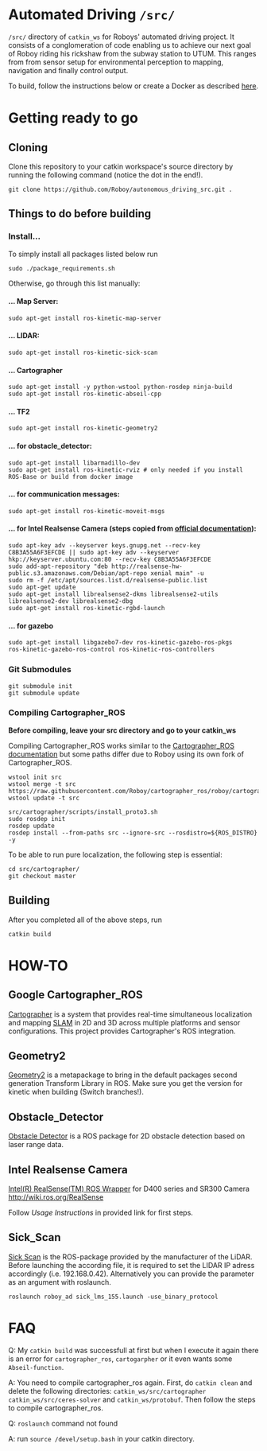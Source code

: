 # Automated Driving `/src/`
`/src/` directory of `catkin_ws` for Roboys' automated driving project. It consists of a conglomeration of code enabling us to achieve our next goal of Roboy riding his rickshaw from the subway station to UTUM. This ranges from from sensor setup for environmental perception to mapping, navigation and finally control output.

To build, follow the instructions below or create a Docker as described [here](https://github.com/Roboy/autonomous_driving/tree/devel/dockers).

# Getting ready to go

## Cloning
Clone this repository to your catkin workspace's source directory by running the following command (notice the dot in the end!).
```
git clone https://github.com/Roboy/autonomous_driving_src.git .
```

## Things to do before building

### Install...

To simply install all packages listed below run
```
sudo ./package_requirements.sh
```
Otherwise, go through this list manually:

#### ... Map Server:
```
sudo apt-get install ros-kinetic-map-server
```
#### ... LIDAR:
```
sudo apt-get install ros-kinetic-sick-scan
```
#### ... Cartographer
```
sudo apt-get install -y python-wstool python-rosdep ninja-build
sudo apt-get install ros-kinetic-abseil-cpp
```
#### ... TF2
```
sudo apt-get install ros-kinetic-geometry2
```
#### ... for obstacle_detector:
```
sudo apt-get install libarmadillo-dev
sudo apt-get install ros-kinetic-rviz # only needed if you install ROS-Base or build from docker image
```
#### ... for communication messages:
```
sudo apt-get install ros-kinetic-moveit-msgs
```
#### ... for Intel Realsense Camera (steps copied from [official documentation](https://github.com/IntelRealSense/librealsense/blob/master/doc/distribution_linux.md#installing-the-packages)):
```
sudo apt-key adv --keyserver keys.gnupg.net --recv-key C8B3A55A6F3EFCDE || sudo apt-key adv --keyserver hkp://keyserver.ubuntu.com:80 --recv-key C8B3A55A6F3EFCDE
sudo add-apt-repository "deb http://realsense-hw-public.s3.amazonaws.com/Debian/apt-repo xenial main" -u
sudo rm -f /etc/apt/sources.list.d/realsense-public.list
sudo apt-get update
sudo apt-get install librealsense2-dkms librealsense2-utils librealsense2-dev librealsense2-dbg
sudo apt-get install ros-kinetic-rgbd-launch
```

#### ... for gazebo
```
sudo apt-get install libgazebo7-dev ros-kinetic-gazebo-ros-pkgs 
ros-kinetic-gazebo-ros-control ros-kinetic-ros-controllers
```
### Git Submodules
```
git submodule init
git submodule update
```
### Compiling Cartographer_ROS
**Before compiling, leave your src directory and go to your catkin_ws**

Compiling Cartographer_ROS works similar to the [Cartographer_ROS documentation](https://google-cartographer-ros.readthedocs.io/en/latest/compilation.html) but some paths differ due to Roboy using its own fork of Cartographer_ROS.
```
wstool init src
wstool merge -t src https://raw.githubusercontent.com/Roboy/cartographer_ros/roboy/cartographer_ros.rosinstall
wstool update -t src
```

```
src/cartographer/scripts/install_proto3.sh
sudo rosdep init
rosdep update
rosdep install --from-paths src --ignore-src --rosdistro=${ROS_DISTRO} -y
```
To be able to run pure localization, the following step is essential:
```
cd src/cartographer/
git checkout master
```

## Building
After you completed all of the above steps, run
```
catkin build
```

# HOW-TO

## Google Cartographer_ROS
[Cartographer](https://github.com/googlecartographer/cartographer) is a system that provides real-time simultaneous localization and mapping [SLAM](https://en.wikipedia.org/wiki/Simultaneous_localization_and_mapping) in 2D and 3D across multiple platforms and sensor configurations. This project provides Cartographer's ROS integration.

## Geometry2
[Geometry2](http://wiki.ros.org/geometry2) is a metapackage to bring in the default packages second generation Transform Library in ROS. Make sure you get the version for kinetic when building (Switch branches!).

## Obstacle_Detector
[Obstacle Detector](https://github.com/tysik/obstacle_detector) is a ROS package for 2D obstacle detection based on laser range data.

## Intel Realsense Camera
[Intel(R) RealSense(TM) ROS Wrapper](https://github.com/intel-ros/realsense) for D400 series and SR300 Camera http://wiki.ros.org/RealSense

Follow *Usage Instructions* in provided link for first steps.

## Sick_Scan
[Sick Scan](http://wiki.ros.org/sick_scan) is the ROS-package provided by the manufacturer of the LiDAR. Before launching the according file, it is required to set the LIDAR IP adress accordingly (i.e. 192.168.0.42). Alternatively you can provide the parameter as an argument with roslaunch.
```
roslaunch roboy_ad sick_lms_155.launch -use_binary_protocol
```


# FAQ

Q: My `catkin build` was successfull at first but when I execute it again there is an error for `cartographer_ros`, `cartogarpher` or it even wants some `Abseil-function`.

A: You need to compile cartographer_ros again. First, do `catkin clean` and delete the following directories: `catkin_ws/src/cartographer` `catkin_ws/src/ceres-solver` and `catkin_ws/protobuf`. Then follow the steps to compile cartographer_ros.


Q: `roslaunch` command not found

A: run `source /devel/setup.bash` in your catkin directory. 
